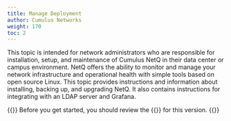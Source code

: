 ```yaml
---
title: Manage Deployment
author: Cumulus Networks
weight: 170
toc: 2
---
```

This topic is intended for network administrators who are responsible for installation, setup, and maintenance of Cumulus NetQ in their data center or campus environment. NetQ offers the ability to monitor and manage your network infrastructure and operational health with simple tools based on open source Linux. This topic provides instructions and information about installing, backing up, and upgrading NetQ. It also contains instructions for integrating with an LDAP server and Grafana.

{{<notice tip>}}
Before you get started, you should review the {{<link title="Cumulus NetQ 3.2 Release Notes" text="release notes">}} for this version.
{{</notice>}}
